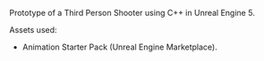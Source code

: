 Prototype of a Third Person Shooter using C++ in Unreal Engine 5. 

Assets used:

- Animation Starter Pack (Unreal Engine Marketplace).